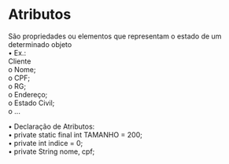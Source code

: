 # Atributos

São propriedades ou elementos que representam o estado de um determinado objeto <br>
• Ex.: <br>
Cliente<br>
    o Nome;<br>
    o CPF;<br>
    o RG;<br>
    o Endereço;<br>
    o Estado Civil;<br>
    o ...<br>

• Declaração de Atributos:<br>
• private static final int TAMANHO = 200;<br>
• private int indice = 0;<br>
• private String nome, cpf;<br>
